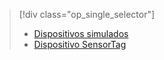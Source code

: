 > [!div class="op_single_selector"]
> * [Dispositivos simulados](../articles/iot-suite/iot-suite-gateway-kit-get-started-simulator.md)
> * [Dispositivo SensorTag](../articles/iot-suite/iot-suite-gateway-kit-get-started-sensortag.md)
